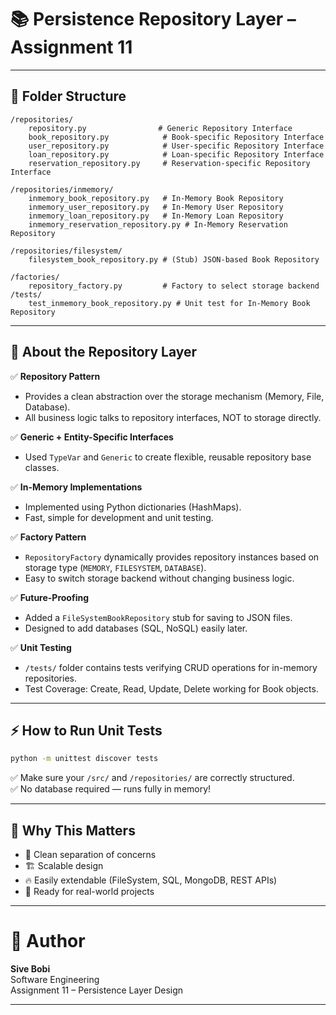 # 📚 Persistence Repository Layer – Assignment 11

---

## 📂 Folder Structure

```plaintext
/repositories/
    repository.py                # Generic Repository Interface
    book_repository.py            # Book-specific Repository Interface
    user_repository.py            # User-specific Repository Interface
    loan_repository.py            # Loan-specific Repository Interface
    reservation_repository.py     # Reservation-specific Repository Interface

/repositories/inmemory/
    inmemory_book_repository.py   # In-Memory Book Repository
    inmemory_user_repository.py   # In-Memory User Repository
    inmemory_loan_repository.py   # In-Memory Loan Repository
    inmemory_reservation_repository.py # In-Memory Reservation Repository

/repositories/filesystem/
    filesystem_book_repository.py # (Stub) JSON-based Book Repository

/factories/
    repository_factory.py         # Factory to select storage backend
/tests/
    test_inmemory_book_repository.py # Unit test for In-Memory Book Repository
```

---

## 🧩 About the Repository Layer

✅ **Repository Pattern**  
- Provides a clean abstraction over the storage mechanism (Memory, File, Database).
- All business logic talks to repository interfaces, NOT to storage directly.

✅ **Generic + Entity-Specific Interfaces**  
- Used `TypeVar` and `Generic` to create flexible, reusable repository base classes.

✅ **In-Memory Implementations**  
- Implemented using Python dictionaries (HashMaps).
- Fast, simple for development and unit testing.

✅ **Factory Pattern**  
- `RepositoryFactory` dynamically provides repository instances based on storage type (`MEMORY`, `FILESYSTEM`, `DATABASE`).
- Easy to switch storage backend without changing business logic.

✅ **Future-Proofing**  
- Added a `FileSystemBookRepository` stub for saving to JSON files.
- Designed to add databases (SQL, NoSQL) easily later.

✅ **Unit Testing**  
- `/tests/` folder contains tests verifying CRUD operations for in-memory repositories.
- Test Coverage: Create, Read, Update, Delete working for Book objects.

---

## ⚡ How to Run Unit Tests

```bash
python -m unittest discover tests
```

✅ Make sure your `/src/` and `/repositories/` are correctly structured.  
✅ No database required — runs fully in memory!

---

## 🧠 Why This Matters

- 🧼 Clean separation of concerns
- 🏗️ Scalable design
- 🔥 Easily extendable (FileSystem, SQL, MongoDB, REST APIs)
- 🎯 Ready for real-world projects

---

# 👤 Author

**Sive Bobi**  
Software Engineering  
Assignment 11 – Persistence Layer Design

---
